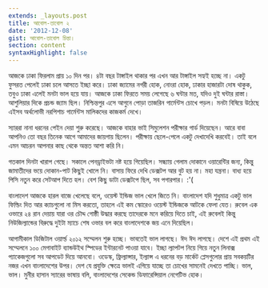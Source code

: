 ```yaml
---
extends: _layouts.post
title: আবোল-তাবোল ২
date: '2012-12-08'
gist: আবোল-তাবোল চিন্তা।
section: content
syntaxHighlight: false
---
```


আজকে ঢাকা ফিরলাম প্রায় ১০ দিন পর। ৪টা বছর টাঙ্গাইল থাকার পর এখন আর টাঙ্গাইল সহ্যই হচ্ছে না। একটু ফুসরত পেলেই ঢাকা চলে আসতে ইচ্ছা করে। ঢাকা জ্যামের নগরী হোক, নোংরা হোক, ঢাকার হাজারটা দোষ থাকুক, তবুও ঢাকা এলেই মনটা ভাল হয়ে যায়। আজকে ঢাকা ফিরতে সময় লেগেছে ৬ ঘন্টার মত, যদিও দুই ঘন্টার রাস্তা। আশুলিয়ার দিকে প্রচন্ড জ্যাম ছিল। নিশ্চিন্তপুর এসে আগুনে পোড়া তাজরিন গার্মেন্টস চোখে পড়ল। মনটা বিষিয়ে উঠেছে এইসব অর্থলোভী নরপিশাচ গার্মেন্টস মালিকদের কাজকর্ম দেখে।

স্যাররা নানা ধরনের পেইন দেয়া শুরু করেছে। আজকে বাহার ভাই সিমুলেশন পরীক্ষার গার্ড দিয়েছেন। আরে বাবা আপনিও তো বছর তিনেক আগে আমাদের জায়গায় ছিলেন। পরীক্ষায় ছেলে-পেলে একটু দেখাদেখি করবেই। তাই বলে এমন আচরন আপনার কাছ থেকে অন্তত আশা করি নি।

গতকাল দিনটা খারাপ গেছে। সকালে পেনড্রাইভটা নষ্ট হয়ে গিয়েছিল। সন্ধ্যায় গেলাম দোকানে ওয়ারেন্টির জন্য, কিন্তু জামাতীদের ভয়ে দোকান-পাট কিছুই খোলে নি। বাসায় ফিরে দেখি ডেক্সটপ আর বুট হয় না। মহা যন্ত্রনা। বাধ্য হয়ে পিসি নতুন করে সেটআপ দিতে হল। বেশ কিছু ডাটা ডেক্সটপে ছিল, সব পগারপার। :'(

বাংলাদেশ আজকে হারল বাজে খেলেছে বলে, ওয়েস্ট ইন্ডিজ ভাল খেলে জিতে নি। বাংলাদেশ যদি শুধুমাত্র একটু ভাল ফিল্ডিং দিত আর ক্যাচগুলো না মিস করতো, তাহলে এই কম স্কোরেও ওয়েস্ট ইন্ডিজকে আটকে ফেলা যেত। রুবেল এক ওভারে ২৪ রান দেয়ায় যারা ওর চৌদ্দ গোষ্ঠী উদ্ধার করছে তাদেরকে মনে করিয়ে দিতে চাই, এই রুবেলই কিন্তু নিউজিল্যান্ডের বিরুদ্ধে দুইটা ম্যাচে শেষ ওভার বল করে বাংলাদেশকে জয় এনে দিয়েছিল।

আগামীকাল ডিজিটাল ওয়ার্ল্ড ২০১২ সম্মেলন শুরু হচ্ছে। ভাবতেই ভাল লাগছে। ঈদ ঈদ লাগছে। দেশে এই প্রথম এই সম্মেলনে ১০০ মেগাবাইট ব্যান্ডউইথ স্পিডের ইন্টারনেট পাওয়া যাবে। ইচ্ছা ল্যাপটপ নিয়ে গিয়ে নতুন লিনাক্স প্যাকেজগুলো সব আপডেট দিয়ে আনবো। ওডেস্ক, ফ্রিল্যান্সার, ইল্যান্স এ ধরনের বড় মার্কেট প্লেসগুলোর প্রায় সবকয়টির নজর এখন বাংলাদেশের উপর। দেশ যে প্রযুক্তি ক্ষেত্রে ভালই এগিয়ে যাচ্ছে তা চোখের সামনেই দেখতে পাচ্ছি। ভাল, ভাল। মুনীর হাসান স্যারের ভাষায় বলি, বাংলাদেশের সেকেন্ড ডিফারেন্সিয়াল নেগেটিভ হোক।
